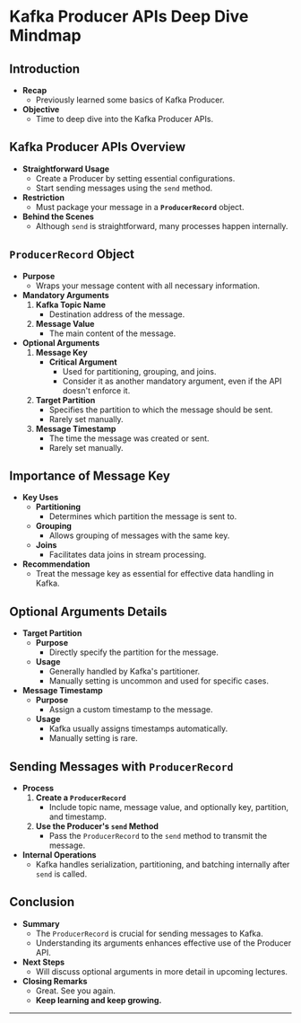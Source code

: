 # Kafka Producer APIs Deep Dive Mindmap

## Introduction

- **Recap**
  - Previously learned some basics of Kafka Producer.
- **Objective**
  - Time to deep dive into the Kafka Producer APIs.

## Kafka Producer APIs Overview

- **Straightforward Usage**
  - Create a Producer by setting essential configurations.
  - Start sending messages using the `send` method.
- **Restriction**
  - Must package your message in a **`ProducerRecord`** object.
- **Behind the Scenes**
  - Although `send` is straightforward, many processes happen internally.

## `ProducerRecord` Object

- **Purpose**
  - Wraps your message content with all necessary information.
- **Mandatory Arguments**
  1. **Kafka Topic Name**
     - Destination address of the message.
  2. **Message Value**
     - The main content of the message.
- **Optional Arguments**
  1. **Message Key**
     - **Critical Argument**
       - Used for partitioning, grouping, and joins.
       - Consider it as another mandatory argument, even if the API doesn't enforce it.
  2. **Target Partition**
     - Specifies the partition to which the message should be sent.
     - Rarely set manually.
  3. **Message Timestamp**
     - The time the message was created or sent.
     - Rarely set manually.

## Importance of Message Key

- **Key Uses**
  - **Partitioning**
    - Determines which partition the message is sent to.
  - **Grouping**
    - Allows grouping of messages with the same key.
  - **Joins**
    - Facilitates data joins in stream processing.
- **Recommendation**
  - Treat the message key as essential for effective data handling in Kafka.

## Optional Arguments Details

- **Target Partition**
  - **Purpose**
    - Directly specify the partition for the message.
  - **Usage**
    - Generally handled by Kafka's partitioner.
    - Manually setting is uncommon and used for specific cases.
- **Message Timestamp**
  - **Purpose**
    - Assign a custom timestamp to the message.
  - **Usage**
    - Kafka usually assigns timestamps automatically.
    - Manually setting is rare.

## Sending Messages with `ProducerRecord`

- **Process**
  1. **Create a `ProducerRecord`**
     - Include topic name, message value, and optionally key, partition, and timestamp.
  2. **Use the Producer's `send` Method**
     - Pass the `ProducerRecord` to the `send` method to transmit the message.
- **Internal Operations**
  - Kafka handles serialization, partitioning, and batching internally after `send` is called.

## Conclusion

- **Summary**
  - The `ProducerRecord` is crucial for sending messages to Kafka.
  - Understanding its arguments enhances effective use of the Producer API.
- **Next Steps**
  - Will discuss optional arguments in more detail in upcoming lectures.
- **Closing Remarks**
  - Great. See you again.
  - **Keep learning and keep growing.**

---